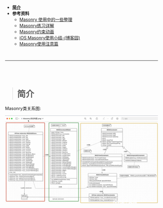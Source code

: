 > <h2 id=''></h2>
- [**简介**](#简介)
- **参考资料**
	- [Masonry 使用中的一些整理](https://www.jianshu.com/p/a24dd8638d28)
	- [Masonry练习详解](https://www.cnblogs.com/XYQ-208910/p/5011483.html)
	- [Masonry约束动画](https://www.jianshu.com/p/52012b1326ee)
	- [iOS Masonry使用小结-(博客园)](https://www.cnblogs.com/bigant9527/p/14437027.html)
	- [Masonry使用注意篇](https://blog.51cto.com/u_16124099/6328225)



<br/>

***
<br/><br/>


> <h1 id='简介'>简介</h1>


Masonry类关系图:

![ios_oc2_34.png](./../../Pictures/ios_oc2_34.png)


<br/><br/>


> <h2 id=''></h2>









